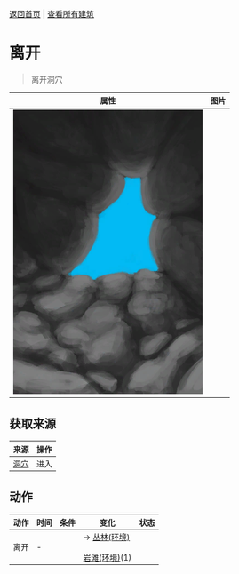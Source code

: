 [返回首页](index.md)   |  [查看所有建筑](building.md)
# 离开  
> 离开洞穴  
  
  属性  |   图片   
 ----  |  ----:   
   |  ![](Sprite/CaveExit.png)   
  
## 获取来源  
来源  |  操作  
----  |  ----  
[洞穴](CaveSeaEntrance.md)  |  进入  
## 动作  
动作  |  时间  |  条件  |  变化  |  状态  
----  |  ----  |  ----  |  ----  |  ----  
离开  |  -  |    |  → [丛林(环境)](Env_Jungle.md)<br><br>[岩滩(环境)](Env_Rocks.md)(1)  |    
